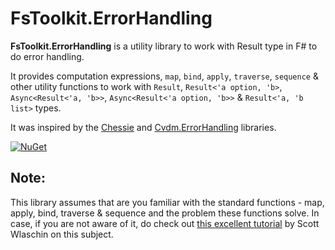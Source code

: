 # FsToolkit.ErrorHandling

**FsToolkit.ErrorHandling** is a utility library to work with Result type in F# to do error handling. 

It provides computation expressions, `map`, `bind`, `apply`, `traverse`, `sequence` & other utility functions to work with `Result`, `Result<'a option, 'b>`, `Async<Result<'a, 'b>>`, `Async<Result<'a option, 'b>>` & `Result<'a, 'b list>` types.

It was inspired by the [Chessie](https://github.com/fsprojects/Chessie) and [Cvdm.ErrorHandling](https://github.com/cmeeren/Cvdm.ErrorHandling) libraries. 

[![NuGet](https://img.shields.io/nuget/v/FsToolkit.ErrorHandling.svg)](https://www.nuget.org/packages/FsToolkit.ErrorHandling)

## Note:

This library assumes that are you familiar with the standard functions - map, apply, bind, traverse & sequence and the problem these functions solve. In case, if you are not aware of it, do check out [this excellent tutorial](https://fsharpforfunandprofit.com/series/map-and-bind-and-apply-oh-my.html) by Scott Wlaschin on this subject.

